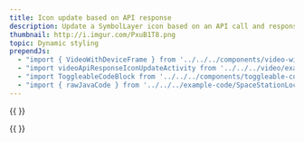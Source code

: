 ```yaml
---
title: Icon update based on API response
description: Update a SymbolLayer icon based on an API call and response.
thumbnail: http://i.imgur.com/PxuB1T8.png
topic: Dynamic styling
prependJs:
  - "import { VideoWithDeviceFrame } from '../../../components/video-with-device-frame'"
  - "import videoApiResponseIconUpdateActivity from '../../../video/example-api-response-icon-update.mp4'"
  - "import ToggleableCodeBlock from '../../../components/toggleable-code-block'"
  - "import { rawJavaCode } from '../../../example-code/SpaceStationLocationActivity.js'"
---
```


{{
  <VideoWithDeviceFrame 
    videoFile={videoApiResponseIconUpdateActivity}
    rotation="horizontal"
    device="pixel-2"
  />
}}

<!-- Any notes about this example would go here.  -->

{{
  <ToggleableCodeBlock 
    java={rawJavaCode}
  />
}}